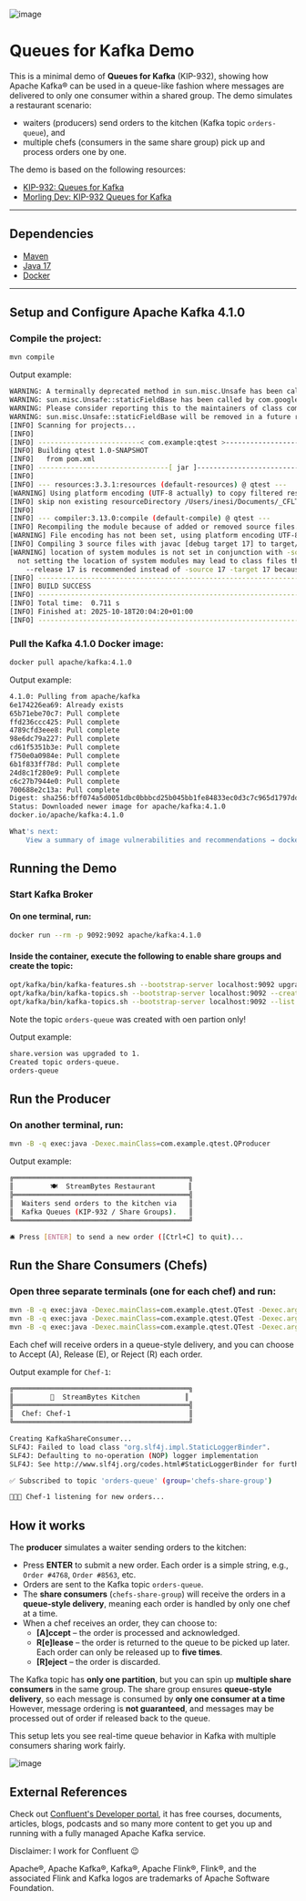 ![image](docs/confluent-logo.png)

# Queues for Kafka Demo

This is a minimal demo of **Queues for Kafka** (KIP-932), showing how Apache Kafka® can be used in a queue-like fashion where messages are delivered to only one consumer within a shared group. The demo simulates a restaurant scenario:
 - waiters (producers) send orders to the kitchen (Kafka topic `orders-queue`), and
 - multiple chefs (consumers in the same share group) pick up and process orders one by one.  

The demo is based on the following resources:  
- [KIP-932: Queues for Kafka](https://cwiki.apache.org/confluence/display/KAFKA/KIP-932%3A+Queues+for+Kafka)  
- [Morling Dev: KIP-932 Queues for Kafka](https://www.morling.dev/blog/kip-932-queues-for-kafka/)

---

## Dependencies

- [Maven](https://maven.apache.org/install.html)  
- [Java 17](https://www.oracle.com/java/technologies/javase/jdk17-archive-downloads.html)  
- [Docker](https://docs.docker.com/get-docker/)

---

## Setup and Configure Apache Kafka 4.1.0

### Compile the project:
```bash
mvn compile
```

Output example:
```bash
WARNING: A terminally deprecated method in sun.misc.Unsafe has been called
WARNING: sun.misc.Unsafe::staticFieldBase has been called by com.google.inject.internal.aop.HiddenClassDefiner (file:/opt/homebrew/Cellar/maven/3.9.10/libexec/lib/guice-5.1.0-classes.jar)
WARNING: Please consider reporting this to the maintainers of class com.google.inject.internal.aop.HiddenClassDefiner
WARNING: sun.misc.Unsafe::staticFieldBase will be removed in a future release
[INFO] Scanning for projects...
[INFO] 
[INFO] -------------------------< com.example:qtest >--------------------------
[INFO] Building qtest 1.0-SNAPSHOT
[INFO]   from pom.xml
[INFO] --------------------------------[ jar ]---------------------------------
[INFO] 
[INFO] --- resources:3.3.1:resources (default-resources) @ qtest ---
[WARNING] Using platform encoding (UTF-8 actually) to copy filtered resources, i.e. build is platform dependent!
[INFO] skip non existing resourceDirectory /Users/inesi/Documents/_CFLT/Dev/java/queues-for-kafka/src/main/resources
[INFO] 
[INFO] --- compiler:3.13.0:compile (default-compile) @ qtest ---
[INFO] Recompiling the module because of added or removed source files.
[WARNING] File encoding has not been set, using platform encoding UTF-8, i.e. build is platform dependent!
[INFO] Compiling 3 source files with javac [debug target 17] to target/classes
[WARNING] location of system modules is not set in conjunction with -source 17
  not setting the location of system modules may lead to class files that cannot run on JDK 17
    --release 17 is recommended instead of -source 17 -target 17 because it sets the location of system modules automatically
[INFO] ------------------------------------------------------------------------
[INFO] BUILD SUCCESS
[INFO] ------------------------------------------------------------------------
[INFO] Total time:  0.711 s
[INFO] Finished at: 2025-10-18T20:04:20+01:00
[INFO] ------------------------------------------------------------------------
```

### Pull the Kafka 4.1.0 Docker image:
```bash
docker pull apache/kafka:4.1.0
```

Output example:
```bash
4.1.0: Pulling from apache/kafka
6e174226ea69: Already exists 
65b71ebe70c7: Pull complete 
ffd236ccc425: Pull complete 
4789cfd3eee8: Pull complete 
98e6dc79a227: Pull complete 
cd61f5351b3e: Pull complete 
f750e0a0984e: Pull complete 
6b1f833ff78d: Pull complete 
24d8c1f280e9: Pull complete 
c6c27b7944e0: Pull complete 
700688e2c13a: Pull complete 
Digest: sha256:bff074a5d0051dbc0bbbcd25b045bb1fe84833ec0d3c7c965d1797dd289ec88f
Status: Downloaded newer image for apache/kafka:4.1.0
docker.io/apache/kafka:4.1.0

What's next:
    View a summary of image vulnerabilities and recommendations → docker scout quickview apache/kafka:4.1.0
```

## Running the Demo

### Start Kafka Broker

#### On one terminal, run:
```bash
docker run --rm -p 9092:9092 apache/kafka:4.1.0
```

#### Inside the container, execute the following to enable share groups and create the topic:
```bash
opt/kafka/bin/kafka-features.sh --bootstrap-server localhost:9092 upgrade --feature share.version=1
opt/kafka/bin/kafka-topics.sh --bootstrap-server localhost:9092 --create --topic orders-queue
opt/kafka/bin/kafka-topics.sh --bootstrap-server localhost:9092 --list
```

Note the topic `orders-queue` was created with oen partion only!

Output example:
```bash
share.version was upgraded to 1.
Created topic orders-queue.
orders-queue
```

## Run the Producer

### On another terminal, run:
```bash
mvn -B -q exec:java -Dexec.mainClass=com.example.qtest.QProducer
```

Output example:
```bash
╔═══════════════════════════════════════════╗
║         🍽️  StreamBytes Restaurant        ║
╠═══════════════════════════════════════════╣
║  Waiters send orders to the kitchen via   ║
║  Kafka Queues (KIP-932 / Share Groups).   ║
╚═══════════════════════════════════════════╝

🛎️ Press [ENTER] to send a new order ([Ctrl+C] to quit)...
```

## Run the Share Consumers (Chefs)

### Open three separate terminals (one for each chef) and run:
```bash
mvn -B -q exec:java -Dexec.mainClass=com.example.qtest.QTest -Dexec.args="Chef-1"
mvn -B -q exec:java -Dexec.mainClass=com.example.qtest.QTest -Dexec.args="Chef-2"
mvn -B -q exec:java -Dexec.mainClass=com.example.qtest.QTest -Dexec.args="Chef-3"
```

Each chef will receive orders in a queue-style delivery, and you can choose to Accept (A), Release (E), or Reject (R) each order.

Output example for `Chef-1`:
```bash
╔═══════════════════════════════════════════╗
║         🔪  StreamBytes Kitchen           ║
╠═══════════════════════════════════════════╣
║  Chef: Chef-1                             ║
╚═══════════════════════════════════════════╝

Creating KafkaShareConsumer...
SLF4J: Failed to load class "org.slf4j.impl.StaticLoggerBinder".
SLF4J: Defaulting to no-operation (NOP) logger implementation
SLF4J: See http://www.slf4j.org/codes.html#StaticLoggerBinder for further details.

✅ Subscribed to topic 'orders-queue' (group='chefs-share-group')

👨🏻‍🍳 Chef-1 listening for new orders...
```

## How it works

The **producer** simulates a waiter sending orders to the kitchen:

- Press **ENTER** to submit a new order. Each order is a simple string, e.g., `Order #4768`, `Order #8563`, etc.
- Orders are sent to the Kafka topic `orders-queue`.
- The **share consumers** (`chefs-share-group`) will receive the orders in a **queue-style delivery**, meaning each order is handled by only one chef at a time.
- When a chef receives an order, they can choose to:
  - **[A]ccept** – the order is processed and acknowledged.
  - **R[e]lease** – the order is returned to the queue to be picked up later. Each order can only be released up to **five times**.
  - **[R]eject** – the order is discarded.

The Kafka topic has **only one partition**, but you can spin up **multiple share consumers** in the same group. The share group ensures **queue-style delivery**, so each message is consumed by **only one consumer at a time** However, message ordering is **not guaranteed**, and messages may be processed out of order if released back to the queue.

This setup lets you see real-time queue behavior in Kafka with multiple consumers sharing work fairly.

![image](docs/demo.png)

## External References

Check out [Confluent's Developer portal](https://developer.confluent.io), it has free courses, documents, articles, blogs, podcasts and so many more content to get you up and running with a fully managed Apache Kafka service.

Disclaimer: I work for Confluent :wink:

Apache®, Apache Kafka®, Kafka®, Apache Flink®, Flink®, and the associated Flink and Kafka logos are trademarks of Apache Software Foundation.